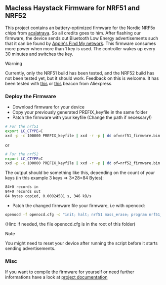 ## Macless Haystack Firmware for NRF51 and NRF52

This project contains an battery-optimized firmware for the Nordic NRF5x chips from [acalatrava](https://github.com/acalatrava/openhaystack-firmware). So all credits goes to him. 
After flashing our firmware, the device sends out Bluetooth Low Energy advertisements such that it can be found by [Apple's Find My network](https://developer.apple.com/find-my/).
This firmware consumes more power when more than 1 key is used. The controller wakes up every 30 minutes and switches the key.

> [!WARNING]  
> Currently, only the NRF51 build has been tested, and the NRF52 build has not been tested yet, but it should work. Feedback on this is welcome. It has been tested with [this](https://www.aliexpress.com/item/1005003671695188.html?spm=a2g0o.order_list.order_list_main.55.72491802ZTaXKp) or [this](https://de.aliexpress.com/item/32860266105.html?spm=a2g0o.order_list.order_list_main.50.72491802ZTaXKp&gatewayAdapt=glo2deu) beacon from Aliexpress.

### Deploy the Firmware

- Download firmware for your device
- Copy your previously generated PREFIX_keyfile in the same folder 
- Patch the firmware with your keyfile (Change the path if necessary!)

```bash
# For the nrf51
export LC_CTYPE=C
xxd -p -c 100000 PREFIX_keyfile | xxd -r -p | dd of=nrf51_firmware.bin skip=1 bs=1 seek=$(grep -oba OFFLINEFINDINGPUBLICKEYHERE! nrf51_firmware.bin | cut -d ':' -f 1) conv=notrunc
```

or

```bash
# For the nrf52
export LC_CTYPE=C
xxd -p -c 100000 PREFIX_keyfile | xxd -r -p | dd of=nrf52_firmware.bin skip=1 bs=1 seek=$(grep -oba OFFLINEFINDINGPUBLICKEYHERE! nrf52_firmware.bin | cut -d ':' -f 1) conv=notrunc
```

The output should be something like this, depending on the count of your keys (in this example 3 keys => 3*28=84 Bytes):

```bash
84+0 records in
84+0 records out
84 bytes copied, 0.00024581 s, 346 kB/s
```

- Patch the changed firmware file your firmware, i.e with openocd:

```bash
openocd -f openocd.cfg -c "init; halt; nrf51 mass_erase; program nrf51_firmware.bin; reset; exit"
```
(Hint: If needed, the file openocd.cfg is in the root of this folder)

> [!NOTE]  
> You might need to reset your device after running the script before it starts sending advertisements.

### Misc

If you want to compile the firmware for yourself or need further informations have a look at [project documentation](https://github.com/acalatrava/openhaystack-firmware/blob/main/apps/openhaystack-alternative/README.md)
